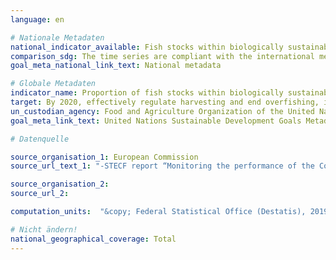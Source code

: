 ```yaml
---
language: en

# Nationale Metadaten
national_indicator_available: Fish stocks within biologically sustainable levels <br> Monitored fish stocks based on the MSY approach that are professionally exploited
comparison_sdg: The time series are compliant with the international metadata description.
goal_meta_national_link_text: National metadata

# Globale Metadaten
indicator_name: Proportion of fish stocks within biologically sustainable levels
target: By 2020, effectively regulate harvesting and end overfishing, illegal, unreported and unregulated fishing and destructive fishing practices and implement science-based management plans, in order to restore fish stocks in the shortest time feasible, at least to levels that can produce maximum sustainable yield as determined by their biological characteristics
un_custodian_agency: Food and Agriculture Organization of the United Nations (FAO)
goal_meta_link_text: United Nations Sustainable Development Goals Metadata

# Datenquelle

source_organisation_1: European Commission
source_url_text_1: "-STECF report “Monitoring the performance of the Common Fisheries Policy (STECF-17-04)"

source_organisation_2:
source_url_2:

computation_units:  "&copy; Federal Statistical Office (Destatis), 2019"

# Nicht ändern!
national_geographical_coverage: Total
---
```

